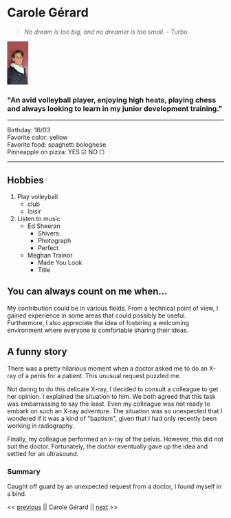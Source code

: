 # Carole Gérard

> *No dream is too big, and no dreamer is too small.*  - Turbo


<picture>
    <img alt="A professional photo of Carole Gérard" src="./photo_carole.jpg" height="100px">
</picture>


### "An avid volleyball player, enjoying high heats, playing chess and always looking to learn in my junior development training."

---

Birthday: 16/03\
Favorite color: yellow\
Favorite food: spaghetti bolognese\
Pinneapple on pizza: YES &#9745; NO &#9744; 

---


## Hobbies
1. Play volleyball
    - club
    - loisir
1. Listen to music
    - Ed Sheeran
        * Shivers
        * Photograph
        * Perfect
    - Meghan Trainor
        * Made You Look
        * Title



## You can always count on me when... 
My contribution could be in various fields. From a technical point of view, I gained experience in some areas that could possibly be useful. Furthermore, I also appreciate the idea of ​​fostering a welcoming environment where everyone is comfortable sharing their ideas.


## A funny story 
There was a pretty hilarious moment when a doctor asked me to do an X-ray of a penis for a patient. This unusual request puzzled me.

Not daring to do this delicate X-ray, I decided to consult a colleague to get her opinion. I explained the situation to him. We both agreed that this task was embarrassing to say the least. Even my colleague was not ready to embark on such an X-ray adventure. The situation was so unexpected that I wondered if it was a kind of "baptism", given that I had only recently been working in radiography.

Finally, my colleague performed an x-ray of the pelvis. However, this did not suit the doctor. Fortunately, the doctor eventually gave up the idea and settled for an ultrasound.

### Summary
Caught off guard by an unexpected request from a doctor, I found myself in a bind.



<< [previous](https://github.com/Sheyleen/markdown-challenge) || Carole Gérard || [next](https://github.com/tomboszko/markdown-challenge.git) >>

